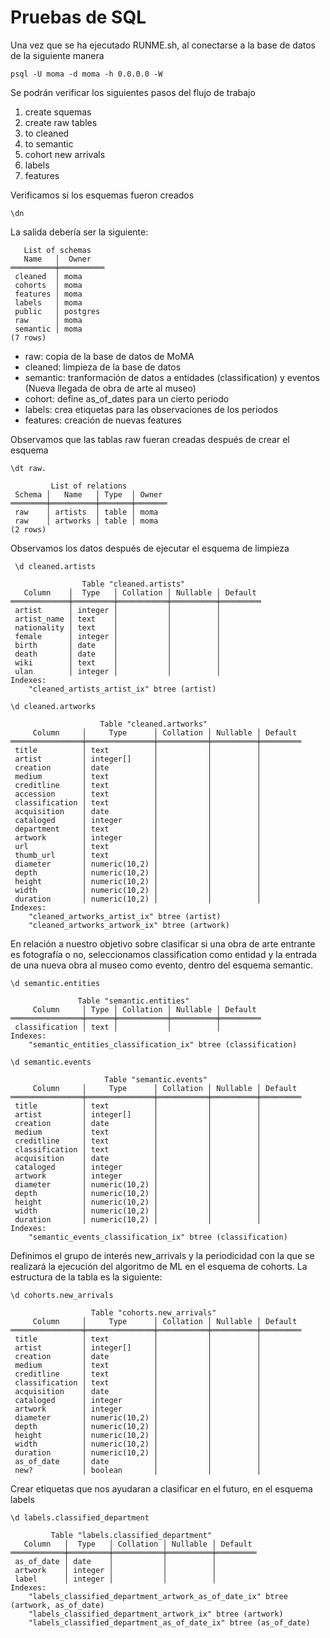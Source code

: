 # Pruebas de SQL

Una vez que se ha ejecutado RUNME.sh, al conectarse a la base de datos de la siguiente manera
```
psql -U moma -d moma -h 0.0.0.0 -W
```

Se podrán verificar los siguientes pasos del flujo de trabajo
1. create squemas
2. create raw tables
3. to cleaned
4. to semantic
5. cohort new arrivals
6. labels
7. features

Verificamos si los esquemas fueron creados
```
\dn
```
La salida debería ser la siguiente:
```
   List of schemas
   Name   │  Owner   
══════════╪══════════
 cleaned  │ moma
 cohorts  │ moma
 features │ moma
 labels   │ moma
 public   │ postgres
 raw      │ moma
 semantic │ moma
(7 rows)

```
* raw: copia de la base de datos de MoMA
* cleaned: limpieza de la base de datos
* semantic: tranformación de datos a entidades (classification) y eventos (Nueva llegada de obra de arte al museo)
* cohort: define as_of_dates para un cierto periodo
* labels: crea etiquetas para las observaciones de los periodos
* features: creación de nuevas features

Observamos que las tablas raw fueran creadas después de crear el esquema
```
\dt raw.
```

```
         List of relations
 Schema │   Name   │ Type  │ Owner 
════════╪══════════╪═══════╪═══════
 raw    │ artists  │ table │ moma
 raw    │ artworks │ table │ moma
(2 rows)
```
Observamos los datos después de ejecutar el esquema de limpieza
```
 \d cleaned.artists
```

```
                Table "cleaned.artists"
   Column    │  Type   │ Collation │ Nullable │ Default 
═════════════╪═════════╪═══════════╪══════════╪═════════
 artist      │ integer │           │          │ 
 artist_name │ text    │           │          │ 
 nationality │ text    │           │          │ 
 female      │ integer │           │          │ 
 birth       │ date    │           │          │ 
 death       │ date    │           │          │ 
 wiki        │ text    │           │          │ 
 ulan        │ integer │           │          │ 
Indexes:
    "cleaned_artists_artist_ix" btree (artist)
```

    
```    
\d cleaned.artworks
```

```
                    Table "cleaned.artworks"
     Column     │     Type      │ Collation │ Nullable │ Default 
════════════════╪═══════════════╪═══════════╪══════════╪═════════
 title          │ text          │           │          │ 
 artist         │ integer[]     │           │          │ 
 creation       │ date          │           │          │ 
 medium         │ text          │           │          │ 
 creditline     │ text          │           │          │ 
 accession      │ text          │           │          │ 
 classification │ text          │           │          │ 
 acquisition    │ date          │           │          │ 
 cataloged      │ integer       │           │          │ 
 department     │ text          │           │          │ 
 artwork        │ integer       │           │          │ 
 url            │ text          │           │          │ 
 thumb_url      │ text          │           │          │ 
 diameter       │ numeric(10,2) │           │          │ 
 depth          │ numeric(10,2) │           │          │ 
 height         │ numeric(10,2) │           │          │ 
 width          │ numeric(10,2) │           │          │ 
 duration       │ numeric(10,2) │           │          │ 
Indexes:
    "cleaned_artworks_artist_ix" btree (artist)
    "cleaned_artworks_artwork_ix" btree (artwork)
```
En relación a nuestro objetivo sobre clasificar si una obra de arte entrante es fotografía o no, seleccionamos classification como entidad y la entrada de una nueva obra al museo como evento, dentro del esquema semantic.

```
\d semantic.entities
```

```
               Table "semantic.entities"
     Column     │ Type │ Collation │ Nullable │ Default 
════════════════╪══════╪═══════════╪══════════╪═════════
 classification │ text │           │          │ 
Indexes:
    "semantic_entities_classification_ix" btree (classification)
```

```
\d semantic.events 
```

```
                     Table "semantic.events"
     Column     │     Type      │ Collation │ Nullable │ Default 
════════════════╪═══════════════╪═══════════╪══════════╪═════════
 title          │ text          │           │          │ 
 artist         │ integer[]     │           │          │ 
 creation       │ date          │           │          │ 
 medium         │ text          │           │          │ 
 creditline     │ text          │           │          │ 
 classification │ text          │           │          │ 
 acquisition    │ date          │           │          │ 
 cataloged      │ integer       │           │          │ 
 artwork        │ integer       │           │          │ 
 diameter       │ numeric(10,2) │           │          │ 
 depth          │ numeric(10,2) │           │          │ 
 height         │ numeric(10,2) │           │          │ 
 width          │ numeric(10,2) │           │          │ 
 duration       │ numeric(10,2) │           │          │ 
Indexes:
    "semantic_events_classification_ix" btree (classification)
```

Definimos el grupo de interés  new_arrivals y la periodicidad con la que se realizará la ejecución del algoritmo de ML en el esquema de cohorts. La estructura de la tabla es la siguiente:

```
\d cohorts.new_arrivals 
```

```
                  Table "cohorts.new_arrivals"
     Column     │     Type      │ Collation │ Nullable │ Default 
════════════════╪═══════════════╪═══════════╪══════════╪═════════
 title          │ text          │           │          │ 
 artist         │ integer[]     │           │          │ 
 creation       │ date          │           │          │ 
 medium         │ text          │           │          │ 
 creditline     │ text          │           │          │ 
 classification │ text          │           │          │ 
 acquisition    │ date          │           │          │ 
 cataloged      │ integer       │           │          │ 
 artwork        │ integer       │           │          │ 
 diameter       │ numeric(10,2) │           │          │ 
 depth          │ numeric(10,2) │           │          │ 
 height         │ numeric(10,2) │           │          │ 
 width          │ numeric(10,2) │           │          │ 
 duration       │ numeric(10,2) │           │          │ 
 as_of_date     │ date          │           │          │ 
 new?           │ boolean       │           │          │ 
```
Crear etiquetas que nos ayudaran a clasificar en el futuro, en el esquema labels
```
\d labels.classified_department  

```

```
         Table "labels.classified_department"
   Column   │  Type   │ Collation │ Nullable │ Default 
════════════╪═════════╪═══════════╪══════════╪═════════
 as_of_date │ date    │           │          │ 
 artwork    │ integer │           │          │ 
 label      │ integer │           │          │ 
Indexes:
    "labels_classified_department_artwork_as_of_date_ix" btree (artwork, as_of_date)
    "labels_classified_department_artwork_ix" btree (artwork)
    "labels_classified_department_as_of_date_ix" btree (as_of_date)
```


